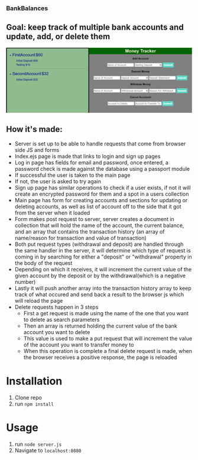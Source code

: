 ### BankBalances
## Goal: keep track of multiple bank accounts and update, add, or delete them
![home page](public/Capture.PNG)
## How it's made: 
- Server is set up to be able to handle requests that come from browser side JS and forms
- Index.ejs page is made that links to login and sign up pages
- Log in page has fields for email and password, once entered, a password check is made against the database using a passport module
- If successful the user is taken to the main page
- If not, the user is asked to try again 
- Sign up page has similar operations to check if a user exists, if not it will create an encrypted password for them and a spot in a users collection
- Main page has form for creating accounts and sections for updating or deleting accounts, as well as list of account off to the side that it got from the server when it loaded
- Form makes post request to server, server creates a document in collection that will hold the name of the account, the current balance, and an array that contains the transaction history (an array of name/reason for transaction and value of transaction)
- Both put request types (withdrawal and deposit) are handled through the same handler in the server, it will determine which type of request is coming in by searching for either a "deposit" or "withdrawal" property in the body of the request
- Depending on which it receives, it will increment the current value of the given account by the deposit or by the withdrawal(which is a negative number)
- Lastly it will push another array into the transaction history array to keep track of what occured and send back a result to the browser js which will reload the page
- Delete requests happen in 3 steps
  - First a get request is made using the name of the one that you want to delete as search parameters
  - Then an array is returned holding the current value of the bank account you want to delete
  - This value is used to make a put request that will increment the value of the account you want to transfer money to
  - When this operation is complete a final delete request is made, when the browser receives a positive response, the page is reloaded
# Installation

1. Clone repo
2. run `npm install`

# Usage

1. run `node server.js`
2. Navigate to `localhost:8080`
